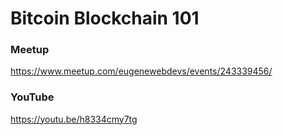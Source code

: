 # Bitcoin Blockchain 101

### Meetup
https://www.meetup.com/eugenewebdevs/events/243339456/

### YouTube
https://youtu.be/h8334cmy7tg
